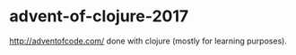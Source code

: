 # advent-of-clojure-2017

http://adventofcode.com/ done with clojure (mostly for learning purposes).
